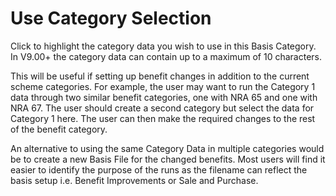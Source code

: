 # Use Category Selection

Click to highlight the category data you wish to use in this Basis
Category. In V9.00+ the category data can contain up to a maximum of 10
characters.

This will be useful if setting up benefit changes in addition to the
current scheme categories. For example, the user may want to run the
Category 1 data through two similar benefit categories, one with NRA 65
and one with NRA 67. The user should create a second category but select
the data for Category 1 here. The user can then make the required
changes to the rest of the benefit category.

An alternative to using the same Category Data in multiple categories
would be to create a new Basis File for the changed benefits. Most users
will find it easier to identify the purpose of the runs as the filename
can reflect the basis setup i.e. Benefit Improvements or Sale and
Purchase.
